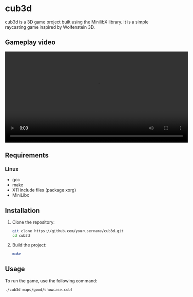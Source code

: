 # cub3d

cub3d is a 3D game project built using the MinilibX library. It is a simple raycasting game inspired by Wolfenstein 3D.

## Gameplay video

<video width="600" controls>
  <source src="./video/gameplay.webm" type="video/webm">
  Your browser does not support the video tag.
</video>

## Requirements

### Linux
- gcc
- make
- X11 include files (package xorg)
- MiniLibx 

## Installation

1. Clone the repository:
    ```sh
    git clone https://github.com/yourusername/cub3d.git
    cd cub3d
    ```

2. Build the project:
    ```sh
    make
    ```

## Usage

To run the game, use the following command:
```sh
./cub3d maps/good/showcase.cubf